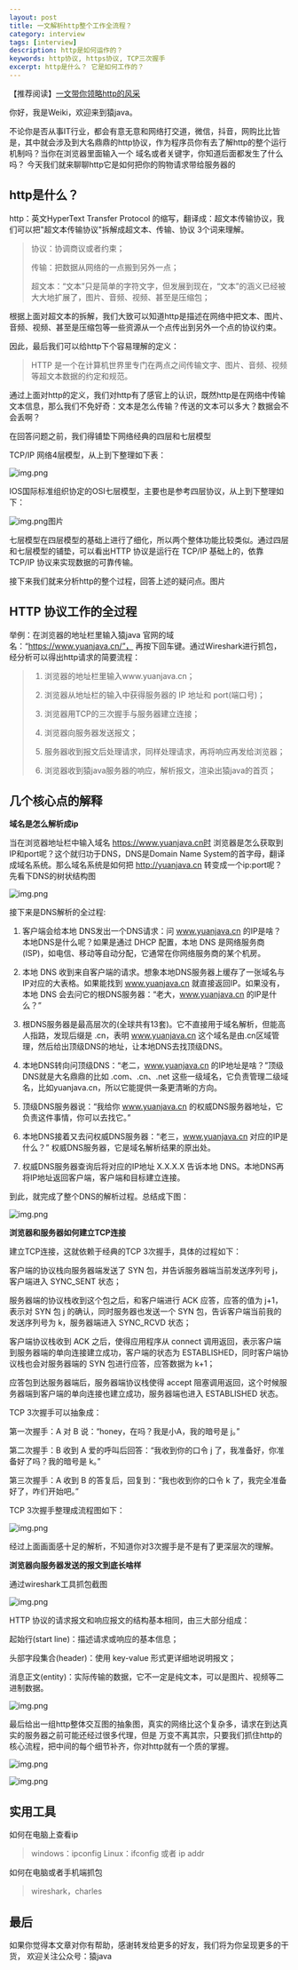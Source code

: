 ```yaml
---
layout: post
title: 一文解析http整个工作全流程？
category: interview
tags: [interview]
description: http是如何运作的？
keywords: http协议, https协议, TCP三次握手
excerpt: http是什么？ 它是如何工作的？
---
```


【推荐阅读】[一文带你领略http的风采](https://mp.weixin.qq.com/s?__biz=MzIwNDAyOTI2Nw==&mid=2247483776&idx=1&sn=797ad5c026248a0877996affc85fded9&chksm=96c72dbca1b0a4aa6ded8ece4dd839eae4c32b7a7f466c0293d795bc405342d522f377dac080&token=1943600699&lang=zh_CN#rd)


你好，我是Weiki，欢迎来到猿java。

不论你是否从事IT行业，都会有意无意和网络打交道，微信，抖音，网购比比皆是，其中就会涉及到大名鼎鼎的http协议，作为程序员你有去了解http的整个运行机制吗？当你在浏览器里面输入一个 域名或者关键字，你知道后面都发生了什么吗？
今天我们就来聊聊http它是如何把你的购物请求带给服务器的


## http是什么？
http：英文HyperText Transfer Protocol 的缩写，翻译成：超文本传输协议，我们可以把"超文本传输协议"拆解成超文本、传输、协议 3个词来理解。

> 协议：协调商议或者约束；
>
> 传输：把数据从网络的一点搬到另外一点；
>
> 超文本：“文本”只是简单的字符文字，但发展到现在，“文本”的涵义已经被大大地扩展了，图片、音频、视频、甚至是压缩包；

根据上面对超文本的拆解，我们大致可以知道http是描述在网络中把文本、图片、音频、视频、甚至是压缩包等一些资源从一个点传出到另外一个点的协议约束。

因此，最后我们可以给http下个容易理解的定义：

> HTTP 是一个在计算机世界里专门在两点之间传输文字、图片、音频、视频等超文本数据的约定和规范。

通过上面对http的定义，我们对http有了感官上的认识，既然http是在网络中传输文本信息，那么我们不免好奇：文本是怎么传输？传送的文本可以多大？数据会不会丢啊？

在回答问题之前，我们得铺垫下网络经典的四层和七层模型

TCP/IP 网络4层模型，从上到下整理如下表：

![img.png](https://www.yuanjava.cn/assets/md/interview/tcp-ip.png)

IOS国际标准组织协定的OSI七层模型，主要也是参考四层协议，从上到下整理如下：

![img.png](https://www.yuanjava.cn/assets/md/interview/OSI.png)图片

七层模型在四层模型的基础上进行了细化，所以两个整体功能比较类似。通过四层和七层模型的铺垫，可以看出HTTP 协议是运行在 TCP/IP 基础上的，依靠 TCP/IP 协议来实现数据的可靠传输。

接下来我们就来分析http的整个过程，回答上述的疑问点。图片

## HTTP 协议工作的全过程

举例：在浏览器的地址栏里输入猿java 官网的域名：“https://www.yuanjava.cn/”，
再按下回车键。通过Wireshark进行抓包，经分析可以得出http请求的简要流程：

> 1. 浏览器的地址栏里输入www.yuanjava.cn；
>
> 2. 浏览器从地址栏的输入中获得服务器的 IP 地址和 port(端口号)；
>
> 3. 浏览器用TCP的三次握手与服务器建立连接；
> 
> 4. 浏览器向服务器发送报文；
>
> 5. 服务器收到报文后处理请求，同样处理请求，再将响应再发给浏览器；
>
> 6. 浏览器收到猿java服务器的响应，解析报文，渲染出猿java的首页；

## 几个核心点的解释

**域名是怎么解析成ip**

   当在浏览器地址栏中输入域名 https://www.yuanjava.cn时 浏览器是怎么获取到IP和port呢？这个就归功于DNS，DNS是Domain Name System的首字母，翻译成域名系统。那么域名系统是如何把 http://yuanjava.cn 转变成一个ip:port呢？先看下DNS的树状结构图

![img.png](https://www.yuanjava.cn/assets/md/interview/dns.png)

接下来是DNS解析的全过程:

1. 客户端会给本地 DNS发出一个DNS请求：问 www.yuanjava.cn 的IP是啥？本地DNS是什么呢？如果是通过 DHCP 配置，本地 DNS 是网络服务商(ISP)，如电信、移动等自动分配，它通常在你网络服务商的某个机房。

2. 本地 DNS 收到来自客户端的请求。想象本地DNS服务器上缓存了一张域名与IP对应的大表格。如果能找到 www.yuanjava.cn 就直接返回IP。如果没有，本地 DNS 会去问它的根DNS服务器：“老大，www.yuanjava.cn 的IP是什么？”

3. 根DNS服务器是最高层次的(全球共有13套)。它不直接用于域名解析，但能高人指路，发现后缀是 .cn，表明 www.yuanjava.cn 这个域名是由.cn区域管理，然后给出顶级DNS的地址，让本地DNS去找顶级DNS。

4. 本地DNS转向问顶级DNS：“老二，www.yuanjava.cn 的IP地址是啥？”顶级DNS就是大名鼎鼎的比如 .com、.cn、.net 这些一级域名，它负责管理二级域名，比如yuanjava.cn，所以它能提供一条更清晰的方向。

5. 顶级DNS服务器说：“我给你 www.yuanjava.cn 的权威DNS服务器地址，它负责这件事情，你可以去找它。”

6. 本地DNS接着又去问权威DNS服务器：“老三，www.yuanjava.cn 对应的IP是什么？” 权威DNS服务器，它是域名解析结果的原出处。

7. 权威DNS服务器查询后将对应的IP地址 X.X.X.X 告诉本地 DNS。本地DNS再将IP地址返回客户端，客户端和目标建立连接。

到此，就完成了整个DNS的解析过程。总结成下图：

![img.png](https://www.yuanjava.cn/assets/md/interview/domain.png)

**浏览器和服务器如何建立TCP连接**

建立TCP连接，这就依赖于经典的TCP 3次握手，具体的过程如下：

客户端的协议栈向服务器端发送了 SYN 包，并告诉服务器端当前发送序列号 j，客户端进入 SYNC_SENT 状态；

服务器端的协议栈收到这个包之后，和客户端进行 ACK 应答，应答的值为 j+1，表示对 SYN 包 j 的确认，同时服务器也发送一个 SYN 包，告诉客户端当前我的发送序列号为 k，服务器端进入 SYNC_RCVD 状态；

客户端协议栈收到 ACK 之后，使得应用程序从 connect 调用返回，表示客户端到服务器端的单向连接建立成功，客户端的状态为 ESTABLISHED，同时客户端协议栈也会对服务器端的 SYN 包进行应答，应答数据为 k+1；

应答包到达服务器端后，服务器端协议栈使得 accept 阻塞调用返回，这个时候服务器端到客户端的单向连接也建立成功，服务器端也进入 ESTABLISHED 状态。

TCP 3次握手可以抽象成：

第一次握手：A 对 B 说：“honey，在吗？我是小A，我的暗号是 j。”

第二次握手：B 收到 A 爱的呼叫后回答：“我收到你的口令 j 了，我准备好，你准备好了吗？我的暗号是 k。”

第三次握手：A 收到 B 的答复后，回复到：“我也收到你的口令 k 了，我完全准备好了，咋们开始吧。”

TCP 3次握手整理成流程图如下：

![img.png](https://www.yuanjava.cn/assets/md/interview/tcp-3.png)

经过上面画面感十足的解析，不知道你对3次握手是不是有了更深层次的理解。

**浏览器向服务器发送的报文到底长啥样**

通过wireshark工具抓包截图

![img.png](https://www.yuanjava.cn/assets/md/interview/wireshark.png)

HTTP 协议的请求报文和响应报文的结构基本相同，由三大部分组成：

起始行(start line)：描述请求或响应的基本信息；

头部字段集合(header)：使用 key-value 形式更详细地说明报文；

消息正文(entity)：实际传输的数据，它不一定是纯文本，可以是图片、视频等二进制数据。

![img.png](https://www.yuanjava.cn/assets/md/interview/bin.png)

最后给出一组http整体交互图的抽象图，真实的网络比这个复杂多，请求在到达真实的服务器之前可能还经过很多代理，但是 万变不离其宗，只要我们抓住http的核心流程，把中间的每个细节补齐，你对http就有一个质的掌握。

![img.png](https://www.yuanjava.cn/assets/md/interview/http-react.png)

![img.png](https://www.yuanjava.cn/assets/md/interview/real-net.png)

## 实用工具

如何在电脑上查看ip
> windows：ipconfig
> Linux：ifconfig 或者 ip addr

如何在电脑或者手机端抓包
> wireshark，charles

## 最后
如果你觉得本文章对你有帮助，感谢转发给更多的好友，我们将为你呈现更多的干货， 欢迎关注公众号：猿java
